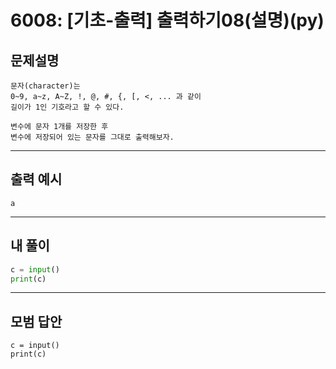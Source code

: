 # 6008: [기초-출력] 출력하기08(설명)(py)
## 문제설명
```
문자(character)는
0~9, a~z, A~Z, !, @, #, {, [, <, ... 과 같이 
길이가 1인 기호라고 할 수 있다.

변수에 문자 1개를 저장한 후
변수에 저장되어 있는 문자를 그대로 출력해보자.
```
***
## 출력 예시
~~~
a
~~~
***
## 내 풀이
```python
c = input()
print(c)
````
***
## 모범 답안
~~~pyhton
c = input()
print(c)
~~~